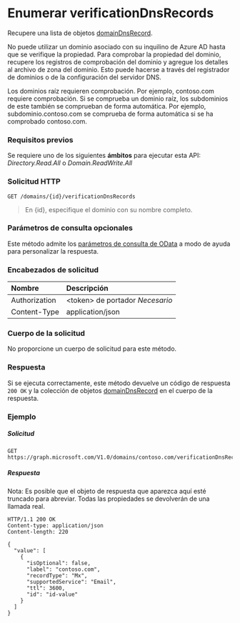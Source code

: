 # <a name="list-verificationdnsrecords"></a>Enumerar verificationDnsRecords

Recupere una lista de objetos [domainDnsRecord](../resources/domaindnsrecord.md).

No puede utilizar un dominio asociado con su inquilino de Azure AD hasta que se verifique la propiedad. Para comprobar la propiedad del dominio, recupere los registros de comprobación del dominio y agregue los detalles al archivo de zona del dominio. Esto puede hacerse a través del registrador de dominios o de la configuración del servidor DNS.

Los dominios raíz requieren comprobación. Por ejemplo, contoso.com requiere comprobación. Si se comprueba un dominio raíz, los subdominios de este también se comprueban de forma automática. Por ejemplo, subdominio.contoso.com se comprueba de forma automática si se ha comprobado contoso.com.

### <a name="prerequisites"></a>Requisitos previos

Se requiere uno de los siguientes **ámbitos** para ejecutar esta API: *Directory.Read.All* o *Domain.ReadWrite.All*

### <a name="http-request"></a>Solicitud HTTP
<!-- { "blockType": "ignored" } -->
```http
GET /domains/{id}/verificationDnsRecords
```

> En {id}, especifique el dominio con su nombre completo.

### <a name="optional-query-parameters"></a>Parámetros de consulta opcionales

Este método admite los [parámetros de consulta de OData](http://graph.microsoft.io/docs/overview/query_parameters) a modo de ayuda para personalizar la respuesta.

### <a name="request-headers"></a>Encabezados de solicitud

| Nombre      |Descripción|
|:----------|:----------|
| Authorization  | &lt;token&gt; de portador *Necesario* |
| Content-Type  | application/json |

### <a name="request-body"></a>Cuerpo de la solicitud

No proporcione un cuerpo de solicitud para este método.

### <a name="response"></a>Respuesta

Si se ejecuta correctamente, este método devuelve un código de respuesta `200 OK` y la colección de objetos [domainDnsRecord](../resources/domaindnsrecord.md) en el cuerpo de la respuesta.

### <a name="example"></a>Ejemplo
##### <a name="request"></a>Solicitud

<!-- {
  "blockType": "request",
  "name": "get_verificationdnsrecords"
}-->
```http
GET https://graph.microsoft.com/V1.0/domains/contoso.com/verificationDnsRecords
```

##### <a name="response"></a>Respuesta

Nota: Es posible que el objeto de respuesta que aparezca aquí esté truncado para abreviar. Todas las propiedades se devolverán de una llamada real.
<!-- {
  "blockType": "response",
  "truncated": true,
  "@odata.type": "microsoft.graph.domainDnsRecord",
  "isCollection": true
} -->
```http
HTTP/1.1 200 OK
Content-type: application/json
Content-length: 220

{
  "value": [
    {
      "isOptional": false,
      "label": "contoso.com",
      "recordType": "Mx",
      "supportedService": "Email",
      "ttl": 3600,
      "id": "id-value"
    }
  ]
}
```

<!-- uuid: 8fcb5dbc-d5aa-4681-8e31-b001d5168d79
2015-10-25 14:57:30 UTC -->
<!-- {
  "type": "#page.annotation",
  "description": "List verificationDnsRecords",
  "keywords": "",
  "section": "documentation",
  "tocPath": ""
}-->